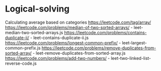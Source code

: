 # Logical-solving
Calculating average based on categories
https://leetcode.com/tag/array/
https://leetcode.com/problems/median-of-two-sorted-arrays/ - leet-median-two-sorted-arrays.js
https://leetcode.com/problems/contains-duplicate-ii/ - leet-contains-duplicate-ii.js
https://leetcode.com/problems/longest-common-prefix/ - leet-largest-common-prefix.js
https://leetcode.com/problems/remove-duplicates-from-sorted-array/ - leet-remove-duplicates-from-sorted-array.js
https://leetcode.com/problems/add-two-numbers/ - leet-two-linked-list-reverse-code.js
